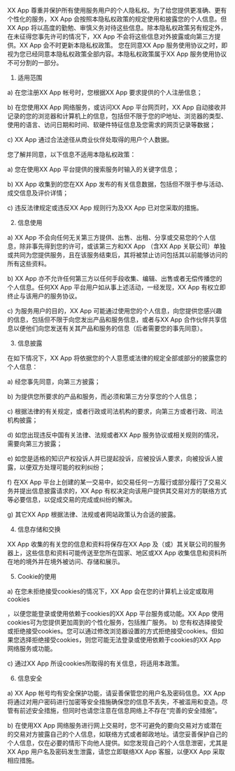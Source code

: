 XX App 尊重并保护所有使用服务用户的个人隐私权。为了给您提供更准确、更有个性化的服务，XX App 会按照本隐私权政策的规定使用和披露您的个人信息。但XX App 将以高度的勤勉、审慎义务对待这些信息。除本隐私权政策另有规定外，在未征得您事先许可的情况下，XX App 不会将这些信息对外披露或向第三方提供。XX App 会不时更新本隐私权政策。 您在同意XX App 服务使用协议之时，即视为您已经同意本隐私权政策全部内容。本隐私权政策属于XX App 服务使用协议不可分割的一部分。 



1. 适用范围 



a) 在您注册XX App 帐号时，您根据XX App 要求提供的个人注册信息； 



b) 在您使用XX App 网络服务，或访问XX App 平台网页时，XX App 自动接收并记录的您的浏览器和计算机上的信息，包括但不限于您的IP地址、浏览器的类型、使用的语言、访问日期和时间、软硬件特征信息及您需求的网页记录等数据； 



c) XX App 通过合法途径从商业伙伴处取得的用户个人数据。 



您了解并同意，以下信息不适用本隐私权政策： 



a) 您在使用XX App 平台提供的搜索服务时输入的关键字信息； 



b) XX App 收集到的您在XX App 发布的有关信息数据，包括但不限于参与活动、成交信息及评价详情； 



c) 违反法律规定或违反XX App 规则行为及XX App 已对您采取的措施。 



2. 信息使用 



a) XX App 不会向任何无关第三方提供、出售、出租、分享或交易您的个人信息，除非事先得到您的许可，或该第三方和XX App （含XX App 关联公司）单独或共同为您提供服务，且在该服务结束后，其将被禁止访问包括其以前能够访问的所有这些资料。 



b) XX App 亦不允许任何第三方以任何手段收集、编辑、出售或者无偿传播您的个人信息。任何XX App 平台用户如从事上述活动，一经发现，XX App 有权立即终止与该用户的服务协议。 



c) 为服务用户的目的，XX App 可能通过使用您的个人信息，向您提供您感兴趣的信息，包括但不限于向您发出产品和服务信息，或者与XX App 合作伙伴共享信息以便他们向您发送有关其产品和服务的信息（后者需要您的事先同意）。 



3. 信息披露 



在如下情况下，XX App 将依据您的个人意愿或法律的规定全部或部分的披露您的个人信息： 



a) 经您事先同意，向第三方披露； 



b) 为提供您所要求的产品和服务，而必须和第三方分享您的个人信息； 



c) 根据法律的有关规定，或者行政或司法机构的要求，向第三方或者行政、司法机构披露；



d) 如您出现违反中国有关法律、法规或者XX App 服务协议或相关规则的情况，需要向第三方披露；  



e) 如您是适格的知识产权投诉人并已提起投诉，应被投诉人要求，向被投诉人披露，以便双方处理可能的权利纠纷；



f) 在XX App 平台上创建的某一交易中，如交易任何一方履行或部分履行了交易义务并提出信息披露请求的，XX App 有权决定向该用户提供其交易对方的联络方式等必要信息，以促成交易的完成或纠纷的解决。  



g) 其它XX App 根据法律、法规或者网站政策认为合适的披露。  



4. 信息存储和交换  



XX App 收集的有关您的信息和资料将保存在XX App 及（或）其关联公司的服务器上，这些信息和资料可能传送至您所在国家、地区或XX App 收集信息和资料所在地的境外并在境外被访问、存储和展示。 



5. Cookie的使用 



a) 在您未拒绝接受cookies的情况下，XX App 会在您的计算机上设定或取用cookies



，以便您能登录或使用依赖于cookies的XX App 平台服务或功能。XX App 使用cookies可为您提供更加周到的个性化服务，包括推广服务。  b) 您有权选择接受或拒绝接受cookies。您可以通过修改浏览器设置的方式拒绝接受cookies。但如果您选择拒绝接受cookies，则您可能无法登录或使用依赖于cookies的XX App 网络服务或功能。 



c) 通过XX App 所设cookies所取得的有关信息，将适用本政策。  



6. 信息安全  



a) XX App 帐号均有安全保护功能，请妥善保管您的用户名及密码信息。XX App 将通过对用户密码进行加密等安全措施确保您的信息不丢失，不被滥用和变造。尽管有前述安全措施，但同时也请您注意在信息网络上不存在“完善的安全措施”。  



b) 在使用XX App 网络服务进行网上交易时，您不可避免的要向交易对方或潜在的交易对方披露自己的个人信息，如联络方式或者邮政地址。请您妥善保护自己的个人信息，仅在必要的情形下向他人提供。如您发现自己的个人信息泄密，尤其是XX App 用户名及密码发生泄露，请您立即联络XX App 客服，以便XX App 采取相应措施。
